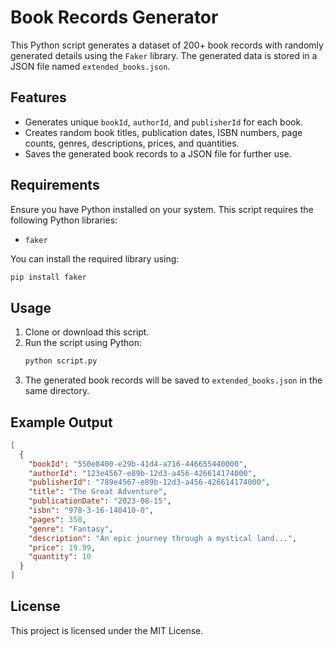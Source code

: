 # Book Records Generator

This Python script generates a dataset of 200+ book records with randomly generated details using the `Faker` library. The generated data is stored in a JSON file named `extended_books.json`.

## Features
- Generates unique `bookId`, `authorId`, and `publisherId` for each book.
- Creates random book titles, publication dates, ISBN numbers, page counts, genres, descriptions, prices, and quantities.
- Saves the generated book records to a JSON file for further use.

## Requirements
Ensure you have Python installed on your system. This script requires the following Python libraries:
- `faker`

You can install the required library using:
```sh
pip install faker
```

## Usage
1. Clone or download this script.
2. Run the script using Python:
   ```sh
   python script.py
   ```
3. The generated book records will be saved to `extended_books.json` in the same directory.

## Example Output
```json
[
  {
    "bookId": "550e8400-e29b-41d4-a716-446655440000",
    "authorId": "123e4567-e89b-12d3-a456-426614174000",
    "publisherId": "789e4567-e89b-12d3-a456-426614174000",
    "title": "The Great Adventure",
    "publicationDate": "2023-08-15",
    "isbn": "978-3-16-148410-0",
    "pages": 350,
    "genre": "Fantasy",
    "description": "An epic journey through a mystical land...",
    "price": 19.99,
    "quantity": 10
  }
]
```

## License
This project is licensed under the MIT License.

